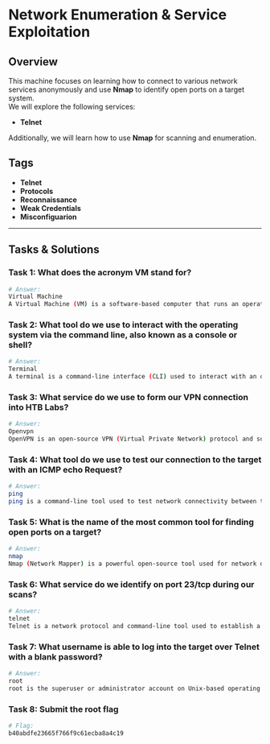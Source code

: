 # Network Enumeration & Service Exploitation  

## Overview  
This machine focuses on learning how to connect to various network services anonymously and use **Nmap** to identify open ports on a target system.  
We will explore the following services:  

- **Telnet**  

Additionally, we will learn how to use **Nmap** for scanning and enumeration.  

## Tags

- **Telnet**
- **Protocols**
- **Reconnaissance**
- **Weak Credentials**
- **Misconfiguarion**

---

## Tasks & Solutions  

### Task 1: What does the acronym VM stand for?  
```sh
# Answer:
Virtual Machine
A Virtual Machine (VM) is a software-based computer that runs an operating system and applications just like a physical computer. It is created and managed using a hypervisor (like VirtualBox, VMware, or KVM), which allows multiple VMs to run on a single physical machine.
```
### Task 2: What tool do we use to interact with the operating system via the command line, also known as a console or shell?
```sh
# Answer:
Terminal
A terminal is a command-line interface (CLI) used to interact with an operating system. It allows users to run commands, execute scripts, and manage system processes without a graphical interface.
```
### Task 3: What service do we use to form our VPN connection into HTB Labs?
```sh
# Answer:
Openvpn
OpenVPN is an open-source VPN (Virtual Private Network) protocol and software that provides secure, encrypted connections over the internet. It allows users to create a private network over a public connection, improving security and privacy.
```

###  Task 4: What tool do we use to test our connection to the target with an ICMP echo Request?
```sh
# Answer:
ping
ping is a command-line tool used to test network connectivity between two devices by sending ICMP (Internet Control Message Protocol) echo requests. It checks if a host is reachable and measures the response time.
```

### Task 5: What is the name of the most common tool for finding open ports on a target?
```sh
# Answer:
nmap
Nmap (Network Mapper) is a powerful open-source tool used for network discovery, security auditing, and vulnerability scanning. It helps identify open ports, running services, and operating systems on a target machine or network.
```

### Task 6: What service do we identify on port 23/tcp during our scans?
```sh
# Answer:
telnet
Telnet is a network protocol and command-line tool used to establish a remote connection to another device over port 23. It allows users to access and control a remote system as if they were physically present.
```
### Task 7: What username is able to log into the target over Telnet with a blank password?
```sh
# Answer:
root
root is the superuser or administrator account on Unix-based operating systems like Linux and macOS. It has full control over the system, including access to all files, commands, and settings.
```

### Task 8: Submit the root flag
```sh
# Flag:
b40abdfe23665f766f9c61ecba8a4c19
```
